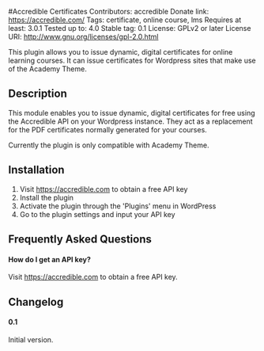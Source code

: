 #Accredible Certificates
Contributors: accredible
Donate link: https://accredible.com/
Tags: certificate, online course, lms
Requires at least: 3.0.1
Tested up to: 4.0
Stable tag: 0.1
License: GPLv2 or later
License URI: http://www.gnu.org/licenses/gpl-2.0.html

This plugin allows you to issue dynamic, digital certificates for online learning courses. It can issue certificates for Wordpress sites that make use of the Academy Theme.

## Description

This module enables you to issue dynamic, digital certificates for free using the Accredible API on your Wordpress instance. They act as a replacement for the PDF certificates normally generated for your courses. 

Currently the plugin is only compatible with Academy Theme.

## Installation

1. Visit https://accredible.com to obtain a free API key
2. Install the plugin
3. Activate the plugin through the 'Plugins' menu in WordPress
4. Go to the plugin settings and input your API key

## Frequently Asked Questions

#### How do I get an API key?

Visit https://accredible.com to obtain a free API key.

## Changelog

#### 0.1
Initial version.